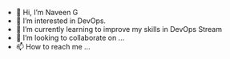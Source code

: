 - 👋 Hi, I’m Naveen G 
- 👀 I’m interested in DevOps.
- 🌱 I’m currently learning to improve my skills in DevOps Stream
- 💞️ I’m looking to collaborate on ...
- 📫 How to reach me ...

<!---
gnk18/gnk18 is a ✨ special ✨ repository because its `README.md` (this file) appears on your GitHub profile.
You can click the Preview link to take a look at your changes.
--->
